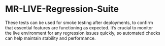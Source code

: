 # MR-LIVE-Regression-Suite
These  tests can be used for smoke testing after deployments, to confirm that essential features are functioning as expected. It’s crucial to monitor the live environment for any regression issues quickly, so automated checks can help maintain stability and performance.

